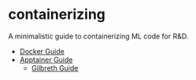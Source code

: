 # containerizing

A minimalistic guide to containerizing ML code for R&D.

* [Docker Guide](docker/README.md)
* [Apptainer Guide](apptainer/README.md)
    * [Gilbreth Guide](gilbreth/README.md)
